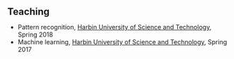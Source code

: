 <h1 id="Teaching Assistant"></h1>

<h2 style="margin: 60px 0px 10px;">Teaching</h2>

<ul>
  <li>
    Pattern recognition, <a href="http://www.hrbust.edu.cn"> Harbin University of Science and Technology</a>, Spring 2018
  </li>
  <li>
    Machine learning, <a href="http://www.hrbust.edu.cn"> Harbin University of Science and Technology</a>, Spring 2017
  </li>
</ul>
